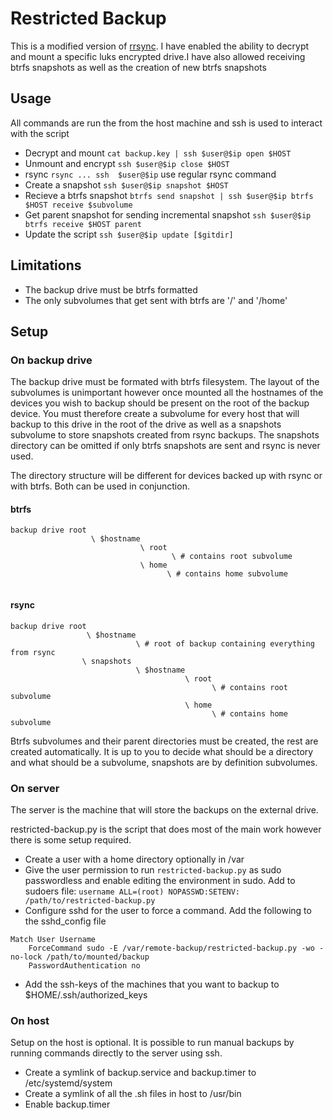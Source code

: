 # Restricted Backup
This is a modified version of [rrsync](https://github.com/WayneD/rsync/blob/master/support/rrsync). I have enabled the ability to decrypt and mount a specific luks encrypted drive.I have also allowed receiving btrfs snapshots as well as the creation of new btrfs snapshots

## Usage
All commands are run the from the host machine and ssh is used to interact with the script
- Decrypt and mount `cat backup.key | ssh $user@$ip open $HOST`
- Unmount and encrypt `ssh $user@$ip close $HOST`
- rsync `rsync ... ssh  $user@$ip` use regular rsync command
- Create a snapshot `ssh $user@$ip snapshot $HOST`
- Recieve a btrfs snapshot `btrfs send snapshot | ssh $user@$ip btrfs $HOST receive $subvolume`
- Get parent snapshot for sending incremental snapshot `ssh $user@$ip btrfs receive $HOST parent`
- Update the script `ssh $user@$ip update [$gitdir]`

## Limitations
- The backup drive must be btrfs formatted
- The only subvolumes that get sent with btrfs are '/' and '/home'

## Setup

### On backup drive
The backup drive must be formated with btrfs filesystem. The layout of the subvolumes is unimportant however once mounted all the hostnames of the devices you wish to backup should be present on the root of the backup device. You must therefore create a subvolume for every host that will backup to this drive in the root of the drive as well as a snapshots subvolume to store snapshots created from rsync backups. The snapshots directory can be omitted if only btrfs snapshots are sent and rsync is never used.

The directory structure will be different for devices backed up with rsync or with btrfs. Both can be used in conjunction.

#### btrfs
```
backup drive root
                  \ $hostname
                             \ root
                                    \ # contains root subvolume
                             \ home
                                   \ # contains home subvolume
                          
```

#### rsync
```
backup drive root
                 \ $hostname
                            \ # root of backup containing everything from rsync
                \ snapshots
                            \ $hostname
                                       \ root
                                             \ # contains root subvolume
                                       \ home
                                             \ # contains home subvolume
```

Btrfs subvolumes and their parent directories must be created, the rest are created automatically. It is up to you to decide what should be a directory and what should be a subvolume, snapshots are by definition subvolumes.

### On server
The server is the machine that will store the backups on the external drive.

restricted-backup.py is the script that does most of the main work however there is some setup required.

- Create a user with a home directory optionally in /var
- Give the user permission to run `restricted-backup.py` as sudo passwordless and enable editing the environment in sudo. Add to sudoers file: `username ALL=(root) NOPASSWD:SETENV: /path/to/restricted-backup.py`
- Configure sshd for the user to force a command. Add the following to the sshd_config file
```
Match User Username
    ForceCommand sudo -E /var/remote-backup/restricted-backup.py -wo -no-lock /path/to/mounted/backup
    PasswordAuthentication no

```
- Add the ssh-keys of the machines that you want to backup to $HOME/.ssh/authorized_keys

### On host
Setup on the host is optional. It is possible to run manual backups by running commands directly to the server using ssh.

- Create a symlink of backup.service and backup.timer to /etc/systemd/system
- Create a symlink of all the .sh files in host to /usr/bin
- Enable backup.timer
